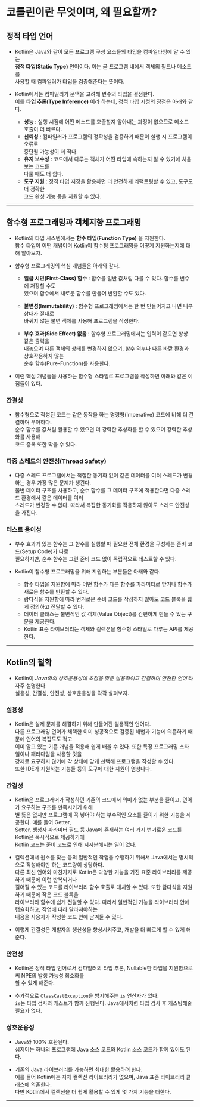 # 코틀린이란 무엇이며, 왜 필요할까?

## 정적 타입 언어

- Kotlin은 Java와 같이 모든 프로그램 구성 요소들의 타입을 컴파일타임에 알 수 있는  
  **정적 타입(Static Type)** 언어이다. 이는 곧 프로그램 내에서 객체의 필드나 메소드를  
  사용할 때 컴파일러가 타입을 검증해준다는 뜻이다.

- Kotlin에서는 컴파일러가 문맥을 고려해 변수의 타입을 결정한다.  
  이를 **타입 추론(Type Inference)** 이라 하는데, 정적 타입 지정의 장점은 아래와 같다.

  - **성능** : 실행 시점에 어떤 메소드를 호출할지 알아내는 과정이 없으므로 메소드 호출이 더 빠르다.
  - **신뢰성** : 컴파일러가 프로그램의 정확성을 검증하기 때문이 실행 시 프로그램이 오류로  
    중단될 가능성이 더 적다.
  - **유지 보수성** : 코드에서 다루는 객체가 어떤 타입에 속하는지 알 수 있기에 처음 보는 코드를  
    다룰 때도 더 쉽다.
  - **도구 지원** : 정적 타입 지정을 활용하면 더 안전하게 리팩토링할 수 있고, 도구도 더 정확한  
    코드 완성 기능 등을 지원할 수 있다.

<hr/>

## 함수형 프로그래밍과 객체지향 프로그래밍

- Kotlin의 타입 시스템에서는 **함수 타입(Function Type)** 을 지원한다.  
  함수 타입이 어떤 개념이며 Kotlin이 함수형 프로그래밍을 어떻게 지원하는지에 대해 알아보자.

- 함수형 프로그래밍의 핵심 개념들은 아래와 같다.

  - **일급 시민(First-Class) 함수** : 함수를 일반 값처럼 다룰 수 있다. 함수를 변수에 저장할 수도  
    있으며 함수에서 새로운 함수를 만들어 반환할 수도 있다.

  - **불변성(Immutability)** : 함수형 프로그래밍에서는 한 번 만들어지고 나면 내부 상태가 절대로  
    바뀌지 않는 불변 객체를 사용해 프로그램을 작성한다.

  - **부수 효과(Side Effect) 없음** : 함수형 프로그래밍에서는 입력이 같으면 항상 같은 출력을  
    내놓으며 다른 객체의 상태를 변경하지 않으며, 함수 외부나 다른 바깥 환경과 상호작용하지 않는  
    순수 함수(Pure-Function)를 사용한다.

- 이런 핵심 개념들을 사용하는 함수형 스타일로 프로그램을 작성하면 아래와 같은 이점들이 있다.

### 간결성

- 함수형으로 작성된 코드는 같은 동작을 하는 명령형(Imperative) 코드에 비해 더 간결하며 우아하다.  
  순수 함수를 값처럼 활용할 수 있으면 더 강력한 추상화를 할 수 있으며 강력한 추상화를 사용해  
  코드 중복 또한 막을 수 있다.

### 다중 스레드의 안전성(Thread Safety)

- 다중 스레드 프로그램에서는 적절한 동기화 없이 같은 데이터를 여러 스레드가 변경하는 경우 가장 많은 문제가 생긴다.  
  불변 데이터 구조를 사용하고, 순수 함수를 그 데이터 구조에 적용한다면 다중 스레드 환경에서 같은 데이터를 여러  
  스레드가 변경할 수 없다. 따라서 복잡한 동기화를 적용하지 않아도 스레드 안전성을 가진다.

### 테스트 용이성

- 부수 효과가 있는 함수는 그 함수를 실행할 때 필요한 전체 환경을 구성하는 준비 코드(Setup Code)가 따로  
  필요하지만, 순수 함수는 그런 준비 코드 없이 독립적으로 테스트할 수 있다.

- Kotlin이 함수형 프로그래밍을 위해 지원하는 부분들은 아래와 같다.

  - 함수 타입을 지원함에 따라 어떤 함수가 다른 함수를 파라미터로 받거나 함수가 새로운 함수를 반환할 수 있다.
  - 람다식을 지원함에 따라 번거로운 준비 코드를 작성하지 않아도 코드 블록을 쉽게 정의하고 전달할 수 있다.
  - 데이터 클래스는 불변적인 값 객체(Value Object)를 간편하게 만들 수 있는 구문을 제공한다.
  - Kotlin 표준 라이브러리는 객체와 컬렉션을 함수형 스타일로 다루는 API를 제공한다.

<hr/>

## Kotlin의 철학

- Kotlin이 _Java와의 상호운용성에 초점을 맞춘 실용적이고 간결하며 안전한 언어_ 라 자주 설명한다.  
  실용성, 간결성, 안전성, 상호운용성을 각각 살펴보자.

### 실용성

- Kotlin은 실제 문제를 해결하기 위해 만들어진 실용적인 언어다.  
  다른 프로그래밍 언어가 채택한 이미 성공적으로 검증된 해법과 기능에 의존하기 때문에 언어의 복잡도도 적고  
  이미 알고 있는 기존 개념을 적용해 쉽게 배울 수 있다. 또한 특정 프로그래밍 스타일이나 패러다임을 사용할 것을  
  강제로 요구하지 않기에 각 상태에 맞게 선택해 프로그램을 작성할 수 있다.  
  또한 IDE가 지원하는 기능들 등의 도구에 대한 지원이 엄청나다.

### 간결성

- Kotlin은 프로그래머가 작성하던 기존의 코드에서 의미가 없는 부분을 줄이고, 언어가 요구하는 구조를 만족시키기 위해  
  별 뜻은 없지만 프로그램에 꼭 넣어야 하는 부수적인 요소를 줄이기 위한 기능을 제공한다. 예를 들어 Getter,  
  Setter, 생성자 파라미터 필드 등 Java에 존재하는 여러 가지 번거로운 코드를 Kotlin은 묵시적으로 제공하기에  
  Kotlin 코드는 준비 코드로 인해 지저분해지는 일이 없다.

- 컬렉션에서 원소를 찾는 등의 일반적인 작업을 수행하기 위해서 Java에서는 명시적으로 작성해야만 하는 코드량이 상당하다.  
  다른 최신 언어와 마찬가지로 Kotlin은 다양한 기능을 가진 표준 라이브러리를 제공하기 때문에 이런 반복되거나  
  길어질 수 있는 코드를 라이브러리 함수 호출로 대치할 수 있다. 또한 람다식을 지원하기 때문에 작은 코드 블록을  
  라이브러리 함수에 쉽게 전달할 수 있다. 따라서 일반적인 기능을 라이브러리 안에 캡슐화하고, 작업에 따라 달라져야하는  
  내용을 사용자가 작성한 코드 안에 남겨둘 수 있다.

- 이렇게 간결성은 개발자의 생산성을 향상시켜주고, 개발을 더 빠르게 할 수 있게 해준다.

### 안전성

- Kotlin은 정적 타입 언어로서 컴파일러의 타입 추론, Nullable한 타입을 지원함으로써 NPE의 발생 가능성 최소화를  
  할 수 있게 해준다.

- 추가적으로 `ClassCastException`을 방지해주는 `is` 연산자가 있다.  
  `is`는 타입 검사와 캐스트가 함께 진행된다. Java에서처럼 타입 검사 후 캐스팅해줄 필요가 없다.

### 상호운용성

- Java와 100% 호환된다.  
  심지어는 하나의 프로그램에 Java 소스 코드와 Kotlin 소스 코드가 함께 있어도 된다.

- 기존의 Java 라이브러리를 가능하면 최대한 활용하려 한다.  
  예를 들어 Kotlin에는 자체 컬렉션 라이브러리가 없으며, Java 표준 라이브러리 클래스에 의존한다.  
  다만 Kotlin에서 컬렉션을 더 쉽게 활용할 수 있게 몇 가지 기능을 더한다.

<hr/>
